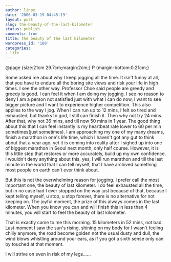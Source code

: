 ```yaml
---
author: linpx
date: '2006-03-19 04:45:19'
layout: post
slug: the-beauty-of-the-last-kilometer
status: publish
comments: true
title: the beauty of the last kilometer
wordpress_id: '180'
categories:
- life
---
```


@page {size:21cm 29.7cm;margin:2cm;} P {margin-bottom:0.21cm;}

  

Some asked me about why I keep jogging all the time. It isn't funny at all,
that you have to endure all the boring site views and risk your life in high
times. I see the other way. Professor Choe said people are greedy and greedy
is good. I can feel it when I am doing my jogging. I see no reason to deny I
am a person not satisfied just with what I can do now, I want to see bigger
picture and I want to experience higher competition. This also applies to the
way I jog. When I can run up to 12 mins, I felt so tired and exhausted, but
thanks to god, I still can finish it. Then why not try 24 mins. After that,
why not 36 mins, and till now 50 mins in 1 year. The good thing about this
that I can feel instantly is my heartbeat rate lower to 60 per min
sometimes(just sometimes). I am approaching my one of my many dreams, finish a
marathon in one's life time, which I haven't got any gut to think about that a
year ago, yet it is coming into reality after I sighed up into one of biggest
marathon in Seoul next month, only half course. However, it is this little
step that restores or more accurately, build up my own confidence. I wouldn't
deny anything about this, yes, I will run marathon and till the last minute in
the world that I can tell myself, that I have archived something most people
on earth can't ever think about.

  

But this is not the overwhelming reason for jogging. I prefer call the most
important one, the beauty of last kilometer. I do feel exhausted all the time,
but in no case had I ever stopped on the way just because of that, because I
kept telling myself, u stop, u stop forever, there is no alternative for not
keeping on. The joyful moment, the prize of this always comes in the last
kilometer. When you know you can and will finish this in less than 4 minutes,
you will start to feel the beauty of last kilometer.

  

That is exactly came to me this morning. 15 kilometers in 52 mins, not bad.
Last moment I saw the sun's rising, shining on my body for I wasn't feeling
chilly anymore, the road become golden not the usual dusty and dull, the wind
blows whistling around your ears, as if you got a sixth sense only can by
touched at that moment.

  

I will strive on even in risk of my legs......

